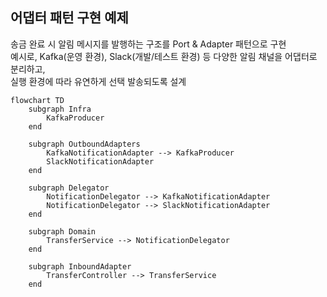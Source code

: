 ## 어댑터 패턴 구현 예제

송금 완료 시 알림 메시지를 발행하는 구조를 Port & Adapter 패턴으로 구현  
예시로, Kafka(운영 환경), Slack(개발/테스트 환경) 등 다양한 알림 채널을 어댑터로 분리하고,  
실행 환경에 따라 유연하게 선택 발송되도록 설계

```mermaid
flowchart TD
    subgraph Infra
        KafkaProducer
    end

    subgraph OutboundAdapters
        KafkaNotificationAdapter --> KafkaProducer
        SlackNotificationAdapter
    end

    subgraph Delegator
        NotificationDelegator --> KafkaNotificationAdapter
        NotificationDelegator --> SlackNotificationAdapter
    end

    subgraph Domain
        TransferService --> NotificationDelegator
    end

    subgraph InboundAdapter
        TransferController --> TransferService
    end
```
